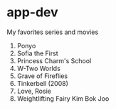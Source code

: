 # app-dev
 My favorites series and movies
 1. Ponyo
 2. Sofia the First
 3. Princess Charm's School
 4. W-Two Worlds
 5. Grave of Fireflies
 6. Tinkerbell (2008)
 7. Love, Rosie
 8. Weightlifting Fairy Kim Bok Joo
